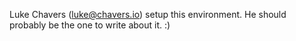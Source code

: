 Luke Chavers (luke@chavers.io) setup this environment.  He should probably
be the one to write about it.  :)
